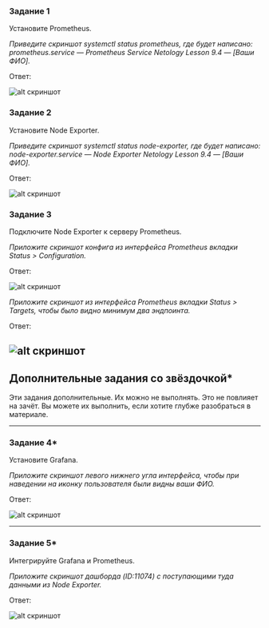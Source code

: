 ### Задание 1

Установите Prometheus.

*Приведите скриншот systemctl status prometheus, где будет написано: prometheus.service — Prometheus Service Netology Lesson 9.4 — [Ваши ФИО].*

Ответ:

![alt скриншот](https://github.com/VovanBanks/DZ-srlb/blob/main/img/HW%209-4%20(1).PNG)

### Задание 2

Установите Node Exporter.

*Приведите скриншот systemctl status node-exporter, где будет написано: node-exporter.service — Node Exporter Netology Lesson 9.4 — [Ваши ФИО].*

Ответ:

![alt скриншот](https://github.com/VovanBanks/DZ-srlb/blob/main/img/HW%209-4%20(2).PNG)

### Задание 3

Подключите Node Exporter к серверу Prometheus.

*Приложите скриншот конфига из интерфейса Prometheus вкладки Status > Configuration.*

Ответ:

![alt скриншот](https://github.com/VovanBanks/DZ-srlb/blob/main/img/HW%209-4%20(3).PNG)

*Приложите скриншот из интерфейса Prometheus вкладки Status > Targets, чтобы было видно минимум два эндпоинта.*

Ответ:

![alt скриншот](https://github.com/VovanBanks/DZ-srlb/blob/main/img/HW%209-4%20(4).PNG)
---
## Дополнительные задания со звёздочкой*

Эти задания дополнительные. Их можно не выполнять. Это не повлияет на зачёт. Вы можете их выполнить, если хотите глубже разобраться в материале.

---

### Задание 4*

Установите Grafana.

*Приложите скриншот левого нижнего угла интерфейса, чтобы при наведении на иконку пользователя были видны ваши ФИО.*

Ответ:

![alt скриншот](https://github.com/VovanBanks/DZ-srlb/blob/main/img/HW%209-4%20(5).PNG)

---

### Задание 5*

Интегрируйте Grafana и Prometheus.

*Приложите скриншот дашборда (ID:11074) с поступающими туда данными из Node Exporter.*

Ответ:

![alt скриншот](https://github.com/VovanBanks/DZ-srlb/blob/main/img/HW%209-4%20(6).PNG)
